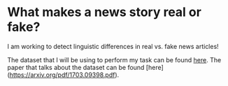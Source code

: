 # What makes a news story real or fake?

I am working to detect linguistic differences in real vs. fake news articles!

The dataset that I will be using to perform my task can be found [here](https://github.com/BenjaminDHorne/fakenewsdata1).
The paper that talks about the dataset can be found [here] (https://arxiv.org/pdf/1703.09398.pdf).
